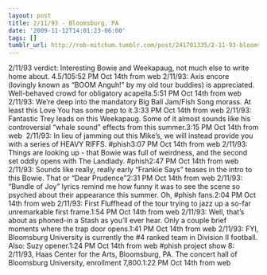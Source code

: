 ```yaml
---
layout: post
title: 2/11/93 - Bloomsburg, PA
date: '2009-11-12T14:01:23-06:00'
tags: []
tumblr_url: http://rob-mitchum.tumblr.com/post/241701335/2-11-93-bloomsburg-pa
---
```

2/11/93 verdict: Interesting Bowie and Weekapaug, not much else to write home about. 4.5/105:52 PM Oct 14th from web 
2/11/93: Axis encore (lovingly known as “BOOM Anguh!” by my old tour buddies) is appreciated. Well-behaved crowd for obligatory acapella.5:51 PM Oct 14th from web 
2/11/93: We’re deep into the mandatory Big Ball Jam/Fish Song morass. At least this Love You has some pep to it.3:33 PM Oct 14th from web 
2/11/93: Fantastic Trey leads on this Weekapaug. Some of it almost sounds like his controversial “whale sound” effects from this summer.3:15 PM Oct 14th from web  
2/11/93: In lieu of jamming out this Mike’s, we will instead provide you with a series of HEAVY RIFFS. #phish3:07 PM Oct 14th from web 
2/11/93: Things are looking up - that Bowie was full of weirdness, and the second set oddly opens with The Landlady. #phish2:47 PM Oct 14th from web 
2/11/93: Sounds like really, really early “Frankie Says” teases in the intro to this Bowie. That or “Dear Prudence”2:31 PM Oct 14th from web 
2/11/93: “Bundle of Joy” lyrics remind me how funny it was to see the scene so psyched about their appearance this summer. Oh, #phish fans.2:04 PM Oct 14th from web 
2/11/93: First Fluffhead of the tour trying to jazz up a so-far unremarkable first frame.1:54 PM Oct 14th from web 
2/11/93: Well, that’s about as phoned-in a Stash as you’ll ever hear. Only a couple brief moments where the trap door opens.1:41 PM Oct 14th from web 
2/11/93: FYI, Bloomsburg University is currently the #4 ranked team in Division II football. Also: Suzy opener.1:24 PM Oct 14th from web
#phish project show 8: 2/11/93, Haas Center for the Arts, Bloomsburg, PA. The concert hall of Bloomsburg University, enrollment 7,800.1:22 PM Oct 14th from web
